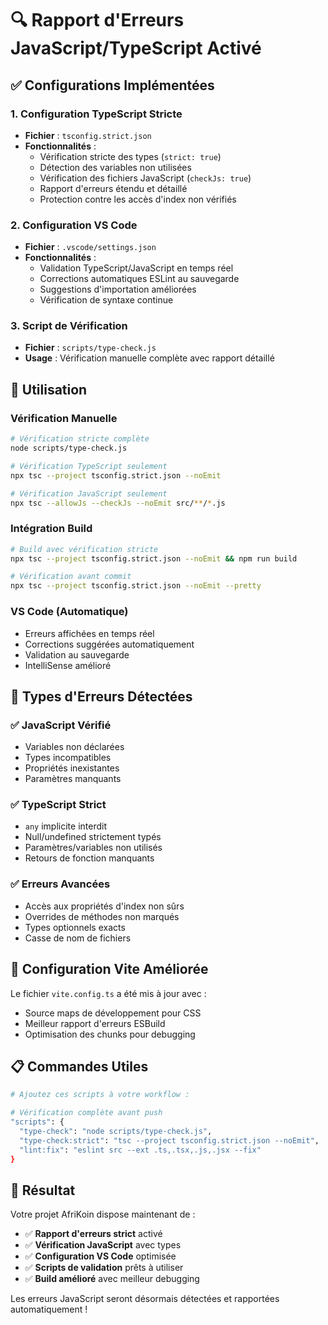 # 🔍 Rapport d'Erreurs JavaScript/TypeScript Activé

## ✅ Configurations Implémentées

### 1. **Configuration TypeScript Stricte**
- **Fichier** : `tsconfig.strict.json`
- **Fonctionnalités** :
  - Vérification stricte des types (`strict: true`)
  - Détection des variables non utilisées
  - Vérification des fichiers JavaScript (`checkJs: true`)
  - Rapport d'erreurs étendu et détaillé
  - Protection contre les accès d'index non vérifiés

### 2. **Configuration VS Code**
- **Fichier** : `.vscode/settings.json`
- **Fonctionnalités** :
  - Validation TypeScript/JavaScript en temps réel
  - Corrections automatiques ESLint au sauvegarde
  - Suggestions d'importation améliorées
  - Vérification de syntaxe continue

### 3. **Script de Vérification**
- **Fichier** : `scripts/type-check.js`
- **Usage** : Vérification manuelle complète avec rapport détaillé

## 🚀 Utilisation

### Vérification Manuelle
```bash
# Vérification stricte complète
node scripts/type-check.js

# Vérification TypeScript seulement
npx tsc --project tsconfig.strict.json --noEmit

# Vérification JavaScript seulement  
npx tsc --allowJs --checkJs --noEmit src/**/*.js
```

### Intégration Build
```bash
# Build avec vérification stricte
npx tsc --project tsconfig.strict.json --noEmit && npm run build

# Vérification avant commit
npx tsc --project tsconfig.strict.json --noEmit --pretty
```

### VS Code (Automatique)
- Erreurs affichées en temps réel
- Corrections suggérées automatiquement
- Validation au sauvegarde
- IntelliSense amélioré

## 🎯 Types d'Erreurs Détectées

### ✅ **JavaScript Vérifié**
- Variables non déclarées
- Types incompatibles
- Propriétés inexistantes
- Paramètres manquants

### ✅ **TypeScript Strict**
- `any` implicite interdit
- Null/undefined strictement typés
- Paramètres/variables non utilisés
- Retours de fonction manquants

### ✅ **Erreurs Avancées**
- Accès aux propriétés d'index non sûrs
- Overrides de méthodes non marqués
- Types optionnels exacts
- Casse de nom de fichiers

## 🔧 Configuration Vite Améliorée

Le fichier `vite.config.ts` a été mis à jour avec :
- Source maps de développement pour CSS
- Meilleur rapport d'erreurs ESBuild
- Optimisation des chunks pour debugging

## 📋 Commandes Utiles

```bash
# Ajoutez ces scripts à votre workflow :

# Vérification complète avant push
"scripts": {
  "type-check": "node scripts/type-check.js",
  "type-check:strict": "tsc --project tsconfig.strict.json --noEmit",
  "lint:fix": "eslint src --ext .ts,.tsx,.js,.jsx --fix"
}
```

## 🎉 Résultat

Votre projet AfriKoin dispose maintenant de :
- ✅ **Rapport d'erreurs strict** activé
- ✅ **Vérification JavaScript** avec types
- ✅ **Configuration VS Code** optimisée  
- ✅ **Scripts de validation** prêts à utiliser
- ✅ **Build amélioré** avec meilleur debugging

Les erreurs JavaScript seront désormais détectées et rapportées automatiquement !